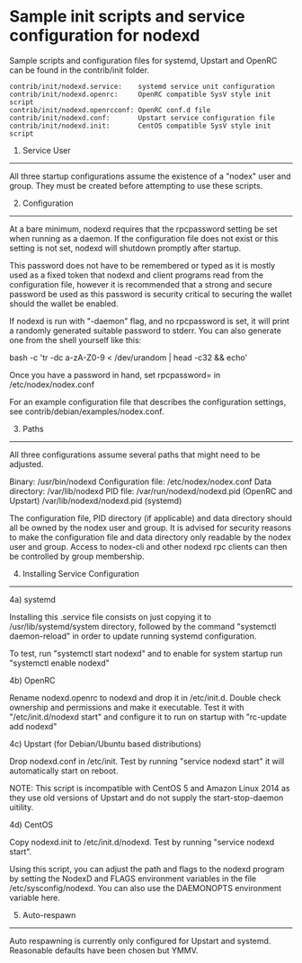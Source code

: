 Sample init scripts and service configuration for nodexd
==========================================================

Sample scripts and configuration files for systemd, Upstart and OpenRC
can be found in the contrib/init folder.

    contrib/init/nodexd.service:    systemd service unit configuration
    contrib/init/nodexd.openrc:     OpenRC compatible SysV style init script
    contrib/init/nodexd.openrcconf: OpenRC conf.d file
    contrib/init/nodexd.conf:       Upstart service configuration file
    contrib/init/nodexd.init:       CentOS compatible SysV style init script

1. Service User
---------------------------------

All three startup configurations assume the existence of a "nodex" user
and group.  They must be created before attempting to use these scripts.

2. Configuration
---------------------------------

At a bare minimum, nodexd requires that the rpcpassword setting be set
when running as a daemon.  If the configuration file does not exist or this
setting is not set, nodexd will shutdown promptly after startup.

This password does not have to be remembered or typed as it is mostly used
as a fixed token that nodexd and client programs read from the configuration
file, however it is recommended that a strong and secure password be used
as this password is security critical to securing the wallet should the
wallet be enabled.

If nodexd is run with "-daemon" flag, and no rpcpassword is set, it will
print a randomly generated suitable password to stderr.  You can also
generate one from the shell yourself like this:

bash -c 'tr -dc a-zA-Z0-9 < /dev/urandom | head -c32 && echo'

Once you have a password in hand, set rpcpassword= in /etc/nodex/nodex.conf

For an example configuration file that describes the configuration settings,
see contrib/debian/examples/nodex.conf.

3. Paths
---------------------------------

All three configurations assume several paths that might need to be adjusted.

Binary:              /usr/bin/nodexd
Configuration file:  /etc/nodex/nodex.conf
Data directory:      /var/lib/nodexd
PID file:            /var/run/nodexd/nodexd.pid (OpenRC and Upstart)
                     /var/lib/nodexd/nodexd.pid (systemd)

The configuration file, PID directory (if applicable) and data directory
should all be owned by the nodex user and group.  It is advised for security
reasons to make the configuration file and data directory only readable by the
nodex user and group.  Access to nodex-cli and other nodexd rpc clients
can then be controlled by group membership.

4. Installing Service Configuration
-----------------------------------

4a) systemd

Installing this .service file consists on just copying it to
/usr/lib/systemd/system directory, followed by the command
"systemctl daemon-reload" in order to update running systemd configuration.

To test, run "systemctl start nodexd" and to enable for system startup run
"systemctl enable nodexd"

4b) OpenRC

Rename nodexd.openrc to nodexd and drop it in /etc/init.d.  Double
check ownership and permissions and make it executable.  Test it with
"/etc/init.d/nodexd start" and configure it to run on startup with
"rc-update add nodexd"

4c) Upstart (for Debian/Ubuntu based distributions)

Drop nodexd.conf in /etc/init.  Test by running "service nodexd start"
it will automatically start on reboot.

NOTE: This script is incompatible with CentOS 5 and Amazon Linux 2014 as they
use old versions of Upstart and do not supply the start-stop-daemon uitility.

4d) CentOS

Copy nodexd.init to /etc/init.d/nodexd. Test by running "service nodexd start".

Using this script, you can adjust the path and flags to the nodexd program by
setting the NodexD and FLAGS environment variables in the file
/etc/sysconfig/nodexd. You can also use the DAEMONOPTS environment variable here.

5. Auto-respawn
-----------------------------------

Auto respawning is currently only configured for Upstart and systemd.
Reasonable defaults have been chosen but YMMV.
